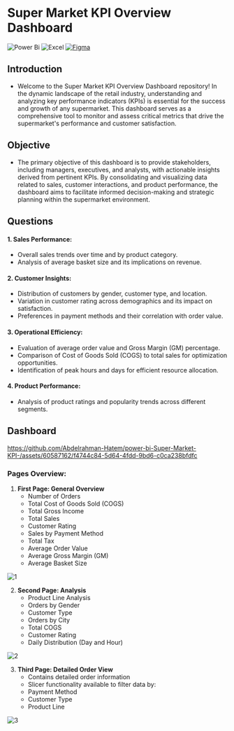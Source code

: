 # Super Market KPI Overview Dashboard

![Power Bi](https://img.shields.io/badge/power_bi-F2C811?style=for-the-badge&logo=powerbi&logoColor=black) 
![Excel](https://img.shields.io/badge/Microsoft%20Excel-217346.svg?style=for-the-badge&logo=Microsoft-Excel&logoColor=white) 
[![Figma](https://img.shields.io/badge/Figma-F24E1E?style=for-the-badge&logo=figma&logoColor=white)](https://www.figma.com/)

## Introduction
- Welcome to the Super Market KPI Overview Dashboard repository! In the dynamic landscape of the retail industry, understanding and analyzing key performance indicators (KPIs) is essential for the success and growth of any supermarket. This dashboard serves as a comprehensive tool to monitor and assess critical metrics that drive the supermarket's performance and customer satisfaction.

## Objective
- The primary objective of this dashboard is to provide stakeholders, including managers, executives, and analysts, with actionable insights derived from pertinent KPIs. By consolidating and visualizing data related to sales, customer interactions, and product performance, the dashboard aims to facilitate informed decision-making and strategic planning within the supermarket environment.

## Questions
#### 1. **Sales Performance:**
   - Overall sales trends over time and by product category.
   - Analysis of average basket size and its implications on revenue.

#### 2. **Customer Insights:**
   - Distribution of customers by gender, customer type, and location.
   - Variation in customer rating across demographics and its impact on satisfaction.
   - Preferences in payment methods and their correlation with order value.

#### 3. **Operational Efficiency:**
   - Evaluation of average order value and Gross Margin (GM) percentage.
   - Comparison of Cost of Goods Sold (COGS) to total sales for optimization opportunities.
   - Identification of peak hours and days for efficient resource allocation.

#### 4. **Product Performance:**
   - Analysis of product ratings and popularity trends across different segments.

## Dashboard


https://github.com/Abdelrahman-Hatem/power-bi-Super-Market-KPI-/assets/60587162/f4744c84-5d64-4fdd-9bd6-c0ca238bfdfc




### Pages Overview:

1. **First Page: General Overview**
   - Number of Orders
   - Total Cost of Goods Sold (COGS)
   - Total Gross Income
   - Total Sales
   - Customer Rating
   - Sales by Payment Method
   - Total Tax
   - Average Order Value
   - Average Gross Margin (GM)
   - Average Basket Size
     
 ![1](https://github.com/Abdelrahman-Hatem/power-bi-Super-Market-KPI-/assets/60587162/dfceb10d-9b60-4a75-b9cc-6005fe418e43)


2. **Second Page: Analysis**
   - Product Line Analysis 
   - Orders by Gender 
   - Customer Type 
   - Orders by City 
   - Total COGS
   - Customer Rating
   - Daily Distribution (Day and Hour)
     
 ![2](https://github.com/Abdelrahman-Hatem/power-bi-Super-Market-KPI-/assets/60587162/c83846dc-fb4b-4336-ba2c-765f39775fdb)


3. **Third Page: Detailed Order View**
   - Contains detailed order information
   - Slicer functionality available to filter data by:
   - Payment Method 
   - Customer Type 
   - Product Line
     
 ![3](https://github.com/Abdelrahman-Hatem/power-bi-Super-Market-KPI-/assets/60587162/8670505e-08bf-4c23-a421-fbab51503b25)


